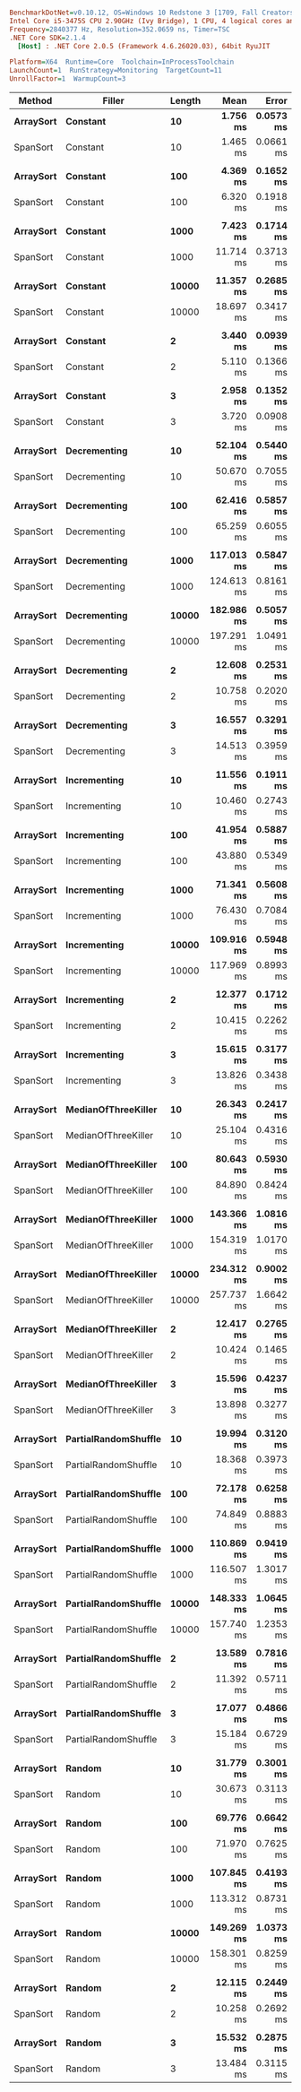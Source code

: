 ``` ini

BenchmarkDotNet=v0.10.12, OS=Windows 10 Redstone 3 [1709, Fall Creators Update] (10.0.16299.192)
Intel Core i5-3475S CPU 2.90GHz (Ivy Bridge), 1 CPU, 4 logical cores and 4 physical cores
Frequency=2840377 Hz, Resolution=352.0659 ns, Timer=TSC
.NET Core SDK=2.1.4
  [Host] : .NET Core 2.0.5 (Framework 4.6.26020.03), 64bit RyuJIT

Platform=X64  Runtime=Core  Toolchain=InProcessToolchain  
LaunchCount=1  RunStrategy=Monitoring  TargetCount=11  
UnrollFactor=1  WarmupCount=3  

```
|    Method |               Filler | Length |       Mean |     Error |    StdDev | Scaled | ScaledSD |
|---------- |--------------------- |------- |-----------:|----------:|----------:|-------:|---------:|
| **ArraySort** |             **Constant** |     **10** |   **1.756 ms** | **0.0573 ms** | **0.0414 ms** |   **1.00** |     **0.00** |
|  SpanSort |             Constant |     10 |   1.465 ms | 0.0661 ms | 0.0478 ms |   0.83 |     0.03 |
|           |                      |        |            |           |           |        |          |
| **ArraySort** |             **Constant** |    **100** |   **4.369 ms** | **0.1652 ms** | **0.1194 ms** |   **1.00** |     **0.00** |
|  SpanSort |             Constant |    100 |   6.320 ms | 0.1918 ms | 0.1387 ms |   1.45 |     0.05 |
|           |                      |        |            |           |           |        |          |
| **ArraySort** |             **Constant** |   **1000** |   **7.423 ms** | **0.1714 ms** | **0.1239 ms** |   **1.00** |     **0.00** |
|  SpanSort |             Constant |   1000 |  11.714 ms | 0.3713 ms | 0.2685 ms |   1.58 |     0.04 |
|           |                      |        |            |           |           |        |          |
| **ArraySort** |             **Constant** |  **10000** |  **11.357 ms** | **0.2685 ms** | **0.1942 ms** |   **1.00** |     **0.00** |
|  SpanSort |             Constant |  10000 |  18.697 ms | 0.3417 ms | 0.2471 ms |   1.65 |     0.03 |
|           |                      |        |            |           |           |        |          |
| **ArraySort** |             **Constant** |      **2** |   **3.440 ms** | **0.0939 ms** | **0.0679 ms** |   **1.00** |     **0.00** |
|  SpanSort |             Constant |      2 |   5.110 ms | 0.1366 ms | 0.0988 ms |   1.49 |     0.04 |
|           |                      |        |            |           |           |        |          |
| **ArraySort** |             **Constant** |      **3** |   **2.958 ms** | **0.1352 ms** | **0.0978 ms** |   **1.00** |     **0.00** |
|  SpanSort |             Constant |      3 |   3.720 ms | 0.0908 ms | 0.0656 ms |   1.26 |     0.04 |
|           |                      |        |            |           |           |        |          |
| **ArraySort** |         **Decrementing** |     **10** |  **52.104 ms** | **0.5440 ms** | **0.3933 ms** |   **1.00** |     **0.00** |
|  SpanSort |         Decrementing |     10 |  50.670 ms | 0.7055 ms | 0.5101 ms |   0.97 |     0.01 |
|           |                      |        |            |           |           |        |          |
| **ArraySort** |         **Decrementing** |    **100** |  **62.416 ms** | **0.5857 ms** | **0.4235 ms** |   **1.00** |     **0.00** |
|  SpanSort |         Decrementing |    100 |  65.259 ms | 0.6055 ms | 0.4378 ms |   1.05 |     0.01 |
|           |                      |        |            |           |           |        |          |
| **ArraySort** |         **Decrementing** |   **1000** | **117.013 ms** | **0.5847 ms** | **0.4228 ms** |   **1.00** |     **0.00** |
|  SpanSort |         Decrementing |   1000 | 124.613 ms | 0.8161 ms | 0.5901 ms |   1.06 |     0.01 |
|           |                      |        |            |           |           |        |          |
| **ArraySort** |         **Decrementing** |  **10000** | **182.986 ms** | **0.5057 ms** | **0.3656 ms** |   **1.00** |     **0.00** |
|  SpanSort |         Decrementing |  10000 | 197.291 ms | 1.0491 ms | 0.7586 ms |   1.08 |     0.00 |
|           |                      |        |            |           |           |        |          |
| **ArraySort** |         **Decrementing** |      **2** |  **12.608 ms** | **0.2531 ms** | **0.1830 ms** |   **1.00** |     **0.00** |
|  SpanSort |         Decrementing |      2 |  10.758 ms | 0.2020 ms | 0.1460 ms |   0.85 |     0.02 |
|           |                      |        |            |           |           |        |          |
| **ArraySort** |         **Decrementing** |      **3** |  **16.557 ms** | **0.3291 ms** | **0.2379 ms** |   **1.00** |     **0.00** |
|  SpanSort |         Decrementing |      3 |  14.513 ms | 0.3959 ms | 0.2862 ms |   0.88 |     0.02 |
|           |                      |        |            |           |           |        |          |
| **ArraySort** |         **Incrementing** |     **10** |  **11.556 ms** | **0.1911 ms** | **0.1382 ms** |   **1.00** |     **0.00** |
|  SpanSort |         Incrementing |     10 |  10.460 ms | 0.2743 ms | 0.1983 ms |   0.91 |     0.02 |
|           |                      |        |            |           |           |        |          |
| **ArraySort** |         **Incrementing** |    **100** |  **41.954 ms** | **0.5887 ms** | **0.4257 ms** |   **1.00** |     **0.00** |
|  SpanSort |         Incrementing |    100 |  43.880 ms | 0.5349 ms | 0.3868 ms |   1.05 |     0.01 |
|           |                      |        |            |           |           |        |          |
| **ArraySort** |         **Incrementing** |   **1000** |  **71.341 ms** | **0.5608 ms** | **0.4055 ms** |   **1.00** |     **0.00** |
|  SpanSort |         Incrementing |   1000 |  76.430 ms | 0.7084 ms | 0.5122 ms |   1.07 |     0.01 |
|           |                      |        |            |           |           |        |          |
| **ArraySort** |         **Incrementing** |  **10000** | **109.916 ms** | **0.5948 ms** | **0.4301 ms** |   **1.00** |     **0.00** |
|  SpanSort |         Incrementing |  10000 | 117.969 ms | 0.8993 ms | 0.6503 ms |   1.07 |     0.01 |
|           |                      |        |            |           |           |        |          |
| **ArraySort** |         **Incrementing** |      **2** |  **12.377 ms** | **0.1712 ms** | **0.1238 ms** |   **1.00** |     **0.00** |
|  SpanSort |         Incrementing |      2 |  10.415 ms | 0.2262 ms | 0.1635 ms |   0.84 |     0.01 |
|           |                      |        |            |           |           |        |          |
| **ArraySort** |         **Incrementing** |      **3** |  **15.615 ms** | **0.3177 ms** | **0.2297 ms** |   **1.00** |     **0.00** |
|  SpanSort |         Incrementing |      3 |  13.826 ms | 0.3438 ms | 0.2486 ms |   0.89 |     0.02 |
|           |                      |        |            |           |           |        |          |
| **ArraySort** |  **MedianOfThreeKiller** |     **10** |  **26.343 ms** | **0.2417 ms** | **0.1747 ms** |   **1.00** |     **0.00** |
|  SpanSort |  MedianOfThreeKiller |     10 |  25.104 ms | 0.4316 ms | 0.3121 ms |   0.95 |     0.01 |
|           |                      |        |            |           |           |        |          |
| **ArraySort** |  **MedianOfThreeKiller** |    **100** |  **80.643 ms** | **0.5930 ms** | **0.4288 ms** |   **1.00** |     **0.00** |
|  SpanSort |  MedianOfThreeKiller |    100 |  84.890 ms | 0.8424 ms | 0.6091 ms |   1.05 |     0.01 |
|           |                      |        |            |           |           |        |          |
| **ArraySort** |  **MedianOfThreeKiller** |   **1000** | **143.366 ms** | **1.0816 ms** | **0.7821 ms** |   **1.00** |     **0.00** |
|  SpanSort |  MedianOfThreeKiller |   1000 | 154.319 ms | 1.0170 ms | 0.7353 ms |   1.08 |     0.01 |
|           |                      |        |            |           |           |        |          |
| **ArraySort** |  **MedianOfThreeKiller** |  **10000** | **234.312 ms** | **0.9002 ms** | **0.6509 ms** |   **1.00** |     **0.00** |
|  SpanSort |  MedianOfThreeKiller |  10000 | 257.737 ms | 1.6642 ms | 1.2033 ms |   1.10 |     0.01 |
|           |                      |        |            |           |           |        |          |
| **ArraySort** |  **MedianOfThreeKiller** |      **2** |  **12.417 ms** | **0.2765 ms** | **0.1999 ms** |   **1.00** |     **0.00** |
|  SpanSort |  MedianOfThreeKiller |      2 |  10.424 ms | 0.1465 ms | 0.1059 ms |   0.84 |     0.02 |
|           |                      |        |            |           |           |        |          |
| **ArraySort** |  **MedianOfThreeKiller** |      **3** |  **15.596 ms** | **0.4237 ms** | **0.3063 ms** |   **1.00** |     **0.00** |
|  SpanSort |  MedianOfThreeKiller |      3 |  13.898 ms | 0.3277 ms | 0.2369 ms |   0.89 |     0.02 |
|           |                      |        |            |           |           |        |          |
| **ArraySort** | **PartialRandomShuffle** |     **10** |  **19.994 ms** | **0.3120 ms** | **0.2256 ms** |   **1.00** |     **0.00** |
|  SpanSort | PartialRandomShuffle |     10 |  18.368 ms | 0.3973 ms | 0.2873 ms |   0.92 |     0.02 |
|           |                      |        |            |           |           |        |          |
| **ArraySort** | **PartialRandomShuffle** |    **100** |  **72.178 ms** | **0.6258 ms** | **0.4525 ms** |   **1.00** |     **0.00** |
|  SpanSort | PartialRandomShuffle |    100 |  74.849 ms | 0.8883 ms | 0.6423 ms |   1.04 |     0.01 |
|           |                      |        |            |           |           |        |          |
| **ArraySort** | **PartialRandomShuffle** |   **1000** | **110.869 ms** | **0.9419 ms** | **0.6811 ms** |   **1.00** |     **0.00** |
|  SpanSort | PartialRandomShuffle |   1000 | 116.507 ms | 1.3017 ms | 0.9412 ms |   1.05 |     0.01 |
|           |                      |        |            |           |           |        |          |
| **ArraySort** | **PartialRandomShuffle** |  **10000** | **148.333 ms** | **1.0645 ms** | **0.7697 ms** |   **1.00** |     **0.00** |
|  SpanSort | PartialRandomShuffle |  10000 | 157.740 ms | 1.2353 ms | 0.8932 ms |   1.06 |     0.01 |
|           |                      |        |            |           |           |        |          |
| **ArraySort** | **PartialRandomShuffle** |      **2** |  **13.589 ms** | **0.7816 ms** | **0.5651 ms** |   **1.00** |     **0.00** |
|  SpanSort | PartialRandomShuffle |      2 |  11.392 ms | 0.5711 ms | 0.4130 ms |   0.84 |     0.04 |
|           |                      |        |            |           |           |        |          |
| **ArraySort** | **PartialRandomShuffle** |      **3** |  **17.077 ms** | **0.4866 ms** | **0.3518 ms** |   **1.00** |     **0.00** |
|  SpanSort | PartialRandomShuffle |      3 |  15.184 ms | 0.6729 ms | 0.4865 ms |   0.89 |     0.03 |
|           |                      |        |            |           |           |        |          |
| **ArraySort** |               **Random** |     **10** |  **31.779 ms** | **0.3001 ms** | **0.2170 ms** |   **1.00** |     **0.00** |
|  SpanSort |               Random |     10 |  30.673 ms | 0.3113 ms | 0.2251 ms |   0.97 |     0.01 |
|           |                      |        |            |           |           |        |          |
| **ArraySort** |               **Random** |    **100** |  **69.776 ms** | **0.6642 ms** | **0.4803 ms** |   **1.00** |     **0.00** |
|  SpanSort |               Random |    100 |  71.970 ms | 0.7625 ms | 0.5514 ms |   1.03 |     0.01 |
|           |                      |        |            |           |           |        |          |
| **ArraySort** |               **Random** |   **1000** | **107.845 ms** | **0.4193 ms** | **0.3032 ms** |   **1.00** |     **0.00** |
|  SpanSort |               Random |   1000 | 113.312 ms | 0.8731 ms | 0.6313 ms |   1.05 |     0.01 |
|           |                      |        |            |           |           |        |          |
| **ArraySort** |               **Random** |  **10000** | **149.269 ms** | **1.0373 ms** | **0.7500 ms** |   **1.00** |     **0.00** |
|  SpanSort |               Random |  10000 | 158.301 ms | 0.8259 ms | 0.5972 ms |   1.06 |     0.01 |
|           |                      |        |            |           |           |        |          |
| **ArraySort** |               **Random** |      **2** |  **12.115 ms** | **0.2449 ms** | **0.1771 ms** |   **1.00** |     **0.00** |
|  SpanSort |               Random |      2 |  10.258 ms | 0.2692 ms | 0.1946 ms |   0.85 |     0.02 |
|           |                      |        |            |           |           |        |          |
| **ArraySort** |               **Random** |      **3** |  **15.532 ms** | **0.2875 ms** | **0.2079 ms** |   **1.00** |     **0.00** |
|  SpanSort |               Random |      3 |  13.484 ms | 0.3115 ms | 0.2252 ms |   0.87 |     0.02 |
